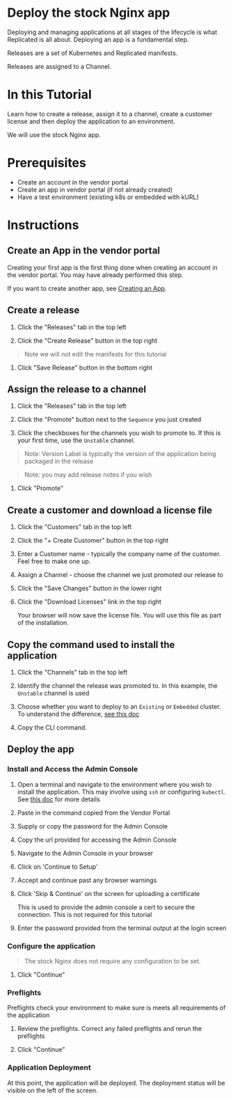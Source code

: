 # Deploy the stock Nginx app

Deploying and managing applications at all stages of the lifecycle is what Replicated is all about. Deploying an app is a fundamental step.

Releases are a set of Kubernetes and Replicated manifests.

Releases are assigned to a Channel.

# In this Tutorial

Learn how to create a release, assign it to a channel, create a customer license and then deploy the application to an environment.

We will use the stock Nginx app.

# Prerequisites

* Create an account in the vendor portal
* Create an app in vendor portal (if not already created)
* Have a test environment (existing k8s or embedded with kURL)

# Instructions

## Create an App in the vendor portal

Creating your first app is the first thing done when creating an account in the vendor portal. You may have already performed this step.

If you want to create another app, see [Creating an App](todo).

## Create a release

1. Click the "Releases" tab in the top left

1. Click the "Create Release" button in the top right

> Note we will not edit the manifests for this tutorial

1. Click "Save Release" button in the bottom right

## Assign the release to a channel

1. Click the "Releases" tab in the top left

1. Click the "Promote" button next to the `Sequence` you just created

1. Click the checkboxes for the channels you wish to promote to. If this is your first time, use the `Unstable` channel.

> Note: Version Label is typically the version of the application being packaged in the release

> Note: you may add release notes if you wish

1. Click "Promote"

## Create a customer and download a license file

1. Click the "Customers" tab in the top left

1. Click the "+ Create Customer" button in the top right

1. Enter a Customer name - typically the company name of the customer. Feel free to make one up.

1. Assign a Channel - choose the channel we just promoted our release to

1. Click the "Save Changes" button in the lower right

1. Click the "Download Licenses" link in the top right

    Your browser will now save the license file. You will use this file as part of the installation.

## Copy the command used to install the application

1. Click the "Channels" tab in the top left

1. Identify the channel the release was promoted to. In this example, the `Unstable` channel is used

1. Choose whether you want to deploy to an `Existing` or `Embedded` cluster. To understand the difference, [see this doc](todo)

1. Copy the CLI command.

## Deploy the app

### Install and Access the Admin Console

1. Open a terminal and navigate to the environment where you wish to install the application. This may involve using `ssh` or configuring `kubectl`. See [this doc](todo) for more details

1. Paste in the command copied from the Vendor Portal

1. Supply or copy the password for the Admin Console

1. Copy the url provided for accessing the Admin Console

1. Navigate to the Admin Console in your browser

1. Click on 'Continue to Setup'

1. Accept and continue past any browser warnings

1. Click 'Skip & Continue' on the screen for uploading a certificate

    This is used to provide the admin console a cert to secure the connection. This is not required for this tutorial

1. Enter the password provided from the terminal output at the login screen

### Configure the application

> The stock Nginx does not require any configuration to be set.

1. Click "Continue"

### Preflights

Preflights check your environment to make sure is meets all requirements of the application

1. Review the preflights. Correct any failed preflights and rerun the preflights

1. Click "Continue"

### Application Deployment

At this point, the application will be deployed. The deployment status will be visible on the left of the screen.
